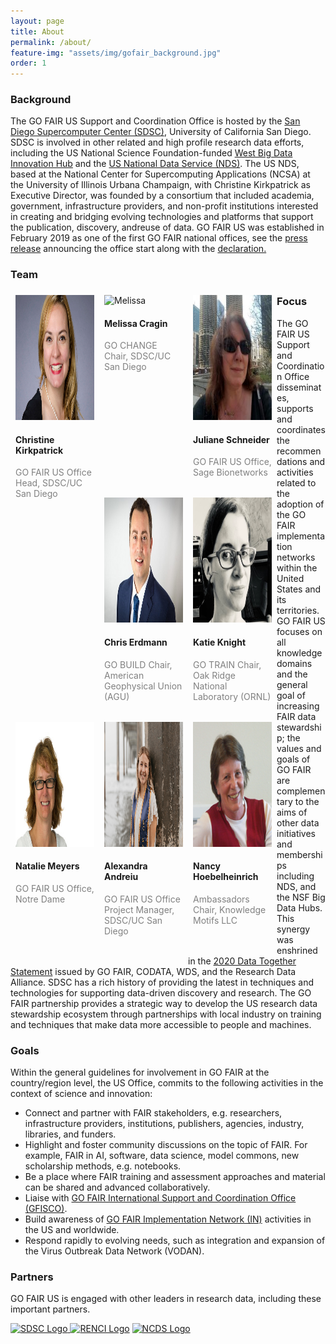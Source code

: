 ```yaml
---
layout: page
title: About
permalink: /about/
feature-img: "assets/img/gofair_background.jpg"
order: 1
---
```

<a href="" title=""></a>
<h3>Background</h3>

<p>The GO FAIR US Support and Coordination Office is hosted by the <a href="https://www.sdsc.edu/" title="San Diego Supercomputer Center (SDSC)">San Diego Supercomputer Center (SDSC)</a>, University of California San Diego. SDSC is involved in other related and high profile research data efforts, including the US National Science Foundation-funded <a href="https://westbigdatahub.org/" title="">West Big Data Innovation Hub</a> and the <a href="http://www.nationaldataservice.org/" title="US National Data Service (NDS)">US National Data Service (NDS)</a>. The US NDS, based at the National Center for Supercomputing Applications (NCSA) at the University of Illinois Urbana Champaign, with Christine Kirkpatrick as Executive Director, was founded by a consortium that included academia, government, infrastructure providers, and non-profit institutions interested in creating and bridging evolving technologies and platforms that support the publication, discovery, andreuse of data. GO FAIR US was established in February 2019 as one of the first GO FAIR national offices, see the <a href="https://www.sdsc.edu/News%20Items/PR20190228_RDS_GOFAIR.html" title="GO FAIR US Press Release">press release</a> announcing the office start along with the <a href="https://www.go-fair.org/wp-content/uploads/2020/08/Declaration-GO-FAIR-US.pdf" title="Go FAIR US Declaration">declaration.</a></p>

<h3>Team</h3>

<div class = "row">
  <div class = "column" style = "float: left; width: 25%; margin-bottom: 18px; padding: 0 8px;">
    <div class = "card">
      <img src="/assets/img/Christine_Kirkpatrick_Profile.jpeg" alt = "Christine" height= "200"/>
      <div class = "container">
        <h4>Christine Kirkpatrick</h4>
        <p class = "title" style = "color:grey;"> GO FAIR US Office Head, SDSC/UC San Diego</p>
      </div>
    </div>
  </div>

<div class = "row">
  <div class = "column" style = "float: left; width: 25%; margin-bottom: 18px; padding: 0 8px;">
    <div class = "card">
      <img src="/assets/img/Melissa_Profile.png" alt = "Melissa" height= "200"/>
      <div class = "container">
        <h4>Melissa Cragin</h4>
        <p class = "title" style = "color:grey;">GO CHANGE Chair, SDSC/UC San Diego</p>
      </div>
    </div>
  </div>

<div class = "row">
  <div class = "column" style = "float: left; width: 25%; margin-bottom: 18px; padding: 0 8px;">
    <div class = "card">
      <img src="/assets/img/Juliane_Schneider_Profile.jpeg" alt = "Juliane" height= "200"/>
      <div class = "container">
        <h4>Juliane Schneider</h4>
        <p class = "title" style = "color:grey;">GO FAIR US Office, Sage Bionetworks</p>
      </div>
    </div>
  </div>
  
<div class = "row">
  <div class = "column" style = "float: left; width: 25%; margin-bottom: 18px; padding: 0 8px;">
    <div class = "card">
      <img src="/assets/img/Chris_Erdmann_Profile.jpeg" alt = "Chris" height= "200"/>
      <div class = "container">
        <h4>Chris Erdmann</h4>
        <p class = "title" style = "color:grey;">GO BUILD Chair, American Geophysical Union (AGU)</p>
      </div>
    </div>
  </div>
  
<div class = "row">
  <div class = "column" style = "float: left; width: 25%; margin-bottom: 18px; padding: 0 8px;">
    <div class = "card">
      <img src="/assets/img/Katie_Profile.png" alt = "Katie" height= "200"/>
      <div class = "container">
        <h4>Katie Knight</h4>
        <p class = "title" style = "color:grey;">GO TRAIN Chair, Oak Ridge National Laboratory (ORNL)</p>
      </div>
    </div>
  </div>
  
<div class = "row">
  <div class = "column" style = "float: left; width: 25%; margin-bottom: 18px; padding: 0 8px;">
    <div class = "card">
      <img src="/assets/img/Natalie_Meyers_Profile.jpeg" alt = "Natalie" height= "200"/>
      <div class = "container">
        <h4>Natalie Meyers</h4>
        <p class = "title" style = "color:grey;">GO FAIR US Office, Notre Dame</p>
      </div>
    </div>
  </div>
  
<div class = "row">
  <div class = "column" style = "float: left; width: 25%; margin-bottom: 18px; padding: 0 8px;">
    <div class = "card">
      <img src="/assets/img/Alex_Andreiu_Profile.jpg" alt = "Alexandra" height= "200"/>
      <div class = "container">
        <h4>Alexandra Andreiu</h4>
        <p class = "title" style = "color:grey;">GO FAIR US Office Project Manager, SDSC/UC San Diego</p>
      </div>
    </div>
  </div>
  
<div class = "row">
  <div class = "column" style = "float: left; width: 25%; margin-bottom: 18px; padding: 0 8px;">
    <div class = "card">
      <img src="/assets/img/Nancy_Hoebelheinrich_Profile.png" alt = "Nancy" height= "200"/>
      <div class = "container">
        <h4>Nancy Hoebelheinrich</h4>
        <p class = "title" style = "color:grey;">Ambassadors Chair, Knowledge Motifs LLC</p>
      </div>
    </div>
  </div>
  
<h3>Focus</h3>

<p>The GO FAIR US Support and Coordination Office disseminates, supports and coordinates the recommendations and activities related to the adoption of the GO FAIR implementation networks within the United States and its territories. GO FAIR US focuses on all knowledge domains and the general goal of increasing FAIR data stewardship; the values and goals of GO FAIR are complementary to the aims of other data initiatives and memberships including NDS, and the NSF Big Data Hubs. This synergy was enshrined in the <a href="https://www.go-fair.org/2020/03/30/data-together-statement/" title="2020 Data Together Statement">2020 Data Together Statement</a> issued by GO FAIR, CODATA, WDS, and the Research Data Alliance. SDSC has a rich history of providing the latest in techniques and technologies for supporting data-driven discovery and research. The GO FAIR partnership provides a strategic way to develop the US research data stewardship ecosystem through partnerships with local industry on training and techniques that make data more accessible to people and machines.
  
</p>

<h3>Goals</h3>

<p>Within the general guidelines for involvement in GO FAIR at the country/region level, the US Office, commits to the following activities in the context of science and innovation:

<ul>
<li>Connect and partner with FAIR stakeholders, e.g. researchers, infrastructure providers, institutions, publishers, agencies, industry, libraries, and funders.</li>
<li>Highlight and foster community discussions on the topic of FAIR. For example, FAIR in AI, software, data science, model commons, new scholarship methods, e.g. notebooks.</li>
<li>Be a place where FAIR training and assessment approaches and material can be shared and advanced collaboratively.</li>
<li>Liaise with <a href="https://www.go-fair.org/go-fair-initiative/go-fair-offices/">GO FAIR International Support and Coordination Office (GFISCO)</a>.</li>
<li>Build awareness of <a href="https://www.go-fair.org/implementation-networks/" title="GO FAIR Implementation Network (IN)">GO FAIR Implementation Network (IN)</a> activities in the US and worldwide.</li>
<li>Respond rapidly to evolving needs, such as integration and expansion of the Virus Outbreak Data Network (VODAN).</li>
</ul>

</p>


<h3>Partners</h3>

<p>GO FAIR US is engaged with other leaders in research data, including these important partners.</p>

<p><a href="https://www.sdsc.edu/" title="SDSC Website and Logo"><img src="../assets/img/partners/sdsc-partner-logo.jpg" alt="SDSC Logo"> <a href="https://renci.org/" title="RENCI Website and Logo"><img src="../assets/img/partners/renci-partner-logo.jpg" alt="RENCI Logo"></a> <a href="https://datascienceconsortium.org/" title="NCDS Website and Logo"><img src="../assets/img/partners/ncds-partner-logo.jpg" alt="NCDS Logo"></a>
